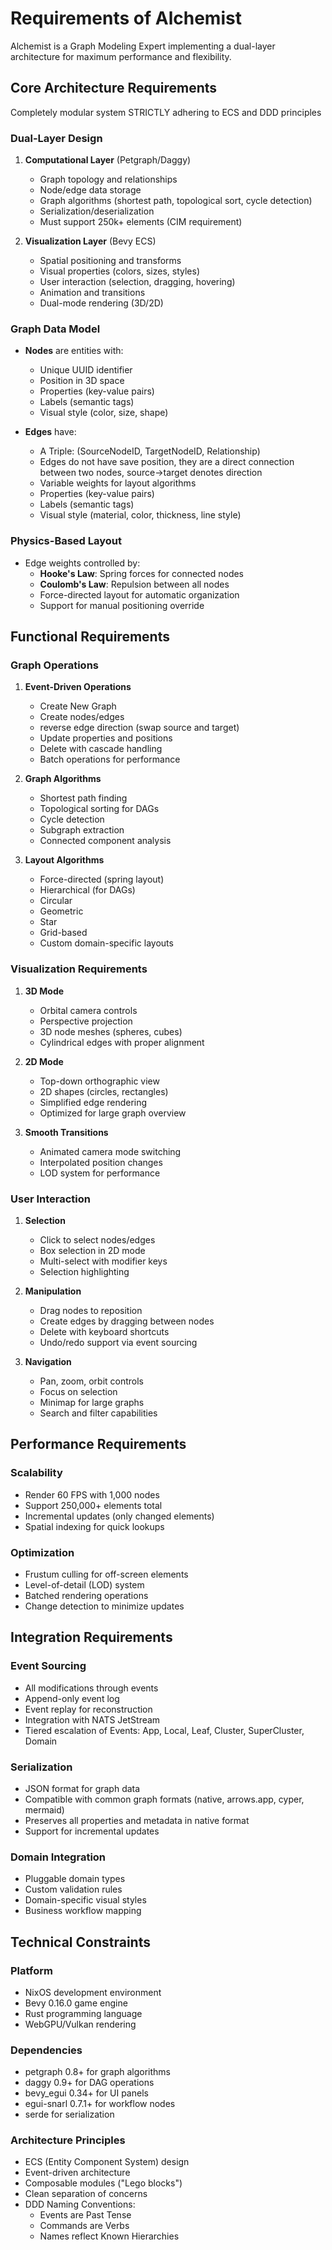 # Requirements of Alchemist

Alchemist is a Graph Modeling Expert implementing a dual-layer architecture for maximum performance and flexibility.

## Core Architecture Requirements

Completely modular system STRICTLY adhering to ECS and DDD principles

### Dual-Layer Design
1. **Computational Layer** (Petgraph/Daggy)
   - Graph topology and relationships
   - Node/edge data storage
   - Graph algorithms (shortest path, topological sort, cycle detection)
   - Serialization/deserialization
   - Must support 250k+ elements (CIM requirement)

2. **Visualization Layer** (Bevy ECS)
   - Spatial positioning and transforms
   - Visual properties (colors, sizes, styles)
   - User interaction (selection, dragging, hovering)
   - Animation and transitions
   - Dual-mode rendering (3D/2D)

### Graph Data Model
- **Nodes** are entities with:
  - Unique UUID identifier
  - Position in 3D space
  - Properties (key-value pairs)
  - Labels (semantic tags)
  - Visual style (color, size, shape)

- **Edges** have:
  - A Triple: (SourceNodeID, TargetNodeID, Relationship)
  - Edges do not have save position, they are a direct connection between two nodes, source->target denotes direction
  - Variable weights for layout algorithms
  - Properties (key-value pairs)
  - Labels (semantic tags)
  - Visual style (material, color, thickness, line style)

### Physics-Based Layout
- Edge weights controlled by:
  - **Hooke's Law**: Spring forces for connected nodes
  - **Coulomb's Law**: Repulsion between all nodes
  - Force-directed layout for automatic organization
  - Support for manual positioning override

## Functional Requirements

### Graph Operations
1. **Event-Driven Operations**
   - Create New Graph
   - Create nodes/edges
   - reverse edge direction (swap source and target)
   - Update properties and positions
   - Delete with cascade handling
   - Batch operations for performance

2. **Graph Algorithms**
   - Shortest path finding
   - Topological sorting for DAGs
   - Cycle detection
   - Subgraph extraction
   - Connected component analysis

3. **Layout Algorithms**
   - Force-directed (spring layout)
   - Hierarchical (for DAGs)
   - Circular
   - Geometric
   - Star
   - Grid-based
   - Custom domain-specific layouts

### Visualization Requirements
1. **3D Mode**
   - Orbital camera controls
   - Perspective projection
   - 3D node meshes (spheres, cubes)
   - Cylindrical edges with proper alignment

2. **2D Mode**
   - Top-down orthographic view
   - 2D shapes (circles, rectangles)
   - Simplified edge rendering
   - Optimized for large graph overview

3. **Smooth Transitions**
   - Animated camera mode switching
   - Interpolated position changes
   - LOD system for performance

### User Interaction
1. **Selection**
   - Click to select nodes/edges
   - Box selection in 2D mode
   - Multi-select with modifier keys
   - Selection highlighting

2. **Manipulation**
   - Drag nodes to reposition
   - Create edges by dragging between nodes
   - Delete with keyboard shortcuts
   - Undo/redo support via event sourcing

3. **Navigation**
   - Pan, zoom, orbit controls
   - Focus on selection
   - Minimap for large graphs
   - Search and filter capabilities

## Performance Requirements

### Scalability
- Render 60 FPS with 1,000 nodes
- Support 250,000+ elements total
- Incremental updates (only changed elements)
- Spatial indexing for quick lookups

### Optimization
- Frustum culling for off-screen elements
- Level-of-detail (LOD) system
- Batched rendering operations
- Change detection to minimize updates

## Integration Requirements

### Event Sourcing
- All modifications through events
- Append-only event log
- Event replay for reconstruction
- Integration with NATS JetStream
- Tiered escalation of Events: App, Local, Leaf, Cluster, SuperCluster, Domain

### Serialization
- JSON format for graph data
- Compatible with common graph formats (native, arrows.app, cyper, mermaid)
- Preserves all properties and metadata in native format
- Support for incremental updates

### Domain Integration
- Pluggable domain types
- Custom validation rules
- Domain-specific visual styles
- Business workflow mapping

## Technical Constraints

### Platform
- NixOS development environment
- Bevy 0.16.0 game engine
- Rust programming language
- WebGPU/Vulkan rendering

### Dependencies
- petgraph 0.8+ for graph algorithms
- daggy 0.9+ for DAG operations
- bevy_egui 0.34+ for UI panels
- egui-snarl 0.7.1+ for workflow nodes
- serde for serialization

### Architecture Principles
- ECS (Entity Component System) design
- Event-driven architecture
- Composable modules ("Lego blocks")
- Clean separation of concerns
- DDD Naming Conventions:
  - Events are Past Tense
  - Commands are Verbs
  - Names reflect Known Hierarchies

